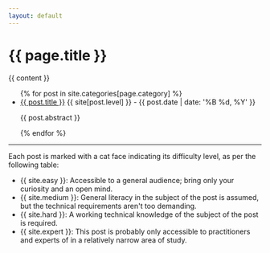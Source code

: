 ```yaml
---
layout: default
---
```


# {{ page.title }}

{{ content }}

<ul>
  {% for post in site.categories[page.category] %}
    <li>
      <a href="{{ post.url }}">{{ post.title }}</a> {{ site[post.level] }} - {{ post.date | date: '%B %d, %Y' }}
      <p>{{ post.abstract }}</p>
    </li>
  {% endfor %}
</ul>

---

Each post is marked with a cat face indicating its difficulty level, as per the following table:
* {{ site.easy }}: Accessible to a general audience; bring only your curiosity and an open mind.
* {{ site.medium }}: General literacy in the subject of the post is assumed, but the technical requirements aren't too demanding.
* {{ site.hard }}: A working technical knowledge of the subject of the post is required.
* {{ site.expert }}: This post is probably only accessible to practitioners and experts of in a relatively narrow area of study.
